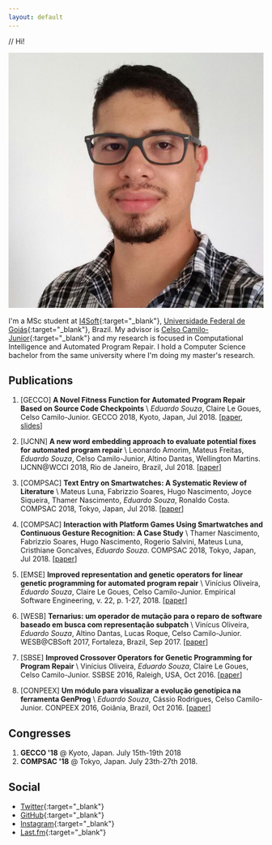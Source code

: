 ```yaml
---
layout: default
---
```


// Hi!

<img class="profile-picture" src="eduardodx.jpg">

I'm a MSc student at [I4Soft](http://i4soft.com.br){:target="_blank"}, [Universidade Federal de Goiás](https://www.ufg.br){:target="_blank"}, Brazil.
My advisor is [Celso Camilo-Junior](http://www.inf.ufg.br/~celso/){:target="_blank"} and my research is focused in Computational Intelligence and Automated Program Repair. I hold a Computer Science bachelor from the same university where I'm doing my master's research.

<!-- ## Posts

{% for post in site.categories[page.category] %}
    <a href="{{ post.url | absolute_url }}">
      {{ post.title }}
    </a>
{% endfor %}

<ul>
  {% for post in site.posts %}
    <li>
      <a href=".{{ post.url }}">{{ post.url }} -- {{ post.title }}</a>
    </li>
  {% endfor %}
</ul> -->


## Publications

1. [GECCO] **A Novel Fitness Function for Automated Program Repair Based on Source Code Checkpoints** \\
    *Eduardo Souza*, Claire Le Goues, Celso Camilo-Junior. GECCO 2018, Kyoto, Japan, Jul 2018. 
    \[[paper]({{site.url}}./docs/souza-gecco18.pdf), [slides]({{site.url}}./docs/souza-gecco18-slides.pdf)\]

1. [IJCNN] **A new word embedding approach to evaluate potential fixes for automated program repair** \\
    Leonardo Amorim, Mateus Freitas, *Eduardo Souza*, Celso Camilo-Junior, Altino Dantas, Wellington Martins. IJCNN@WCCI 2018, Rio de Janeiro, Brazil, Jul 2018.
    \[[paper]({{site.url}}./docs/amorim-ijcnn18.pdf)\]

1. [COMPSAC] **Text Entry on Smartwatches: A Systematic Review of Literature** \\
    Mateus Luna, Fabrizzio Soares, Hugo Nascimento, Joyce Siqueira, Thamer Nascimento, *Eduardo Souza*, Ronaldo Costa. COMPSAC 2018, Tokyo, Japan, Jul 2018.
    \[[paper]({{site.url}}./docs/luna-compsac18.pdf)\]

1. [COMPSAC] **Interaction with Platform Games Using Smartwatches and Continuous Gesture Recognition: A Case Study** \\
    Thamer Nascimento, Fabrizzio Soares, Hugo Nascimento, Rogerio Salvini, Mateus Luna, Cristhiane Goncalves, *Eduardo Souza*. COMPSAC 2018, Tokyo, Japan, Jul 2018.
    \[[paper]({{site.url}}./docs/nascimento-compsac18.pdf)\]

1. [EMSE] **Improved representation and genetic operators for linear genetic programming for automated program repair** \\
    Vinícius Oliveira, *Eduardo Souza*, Claire Le Goues, Celso Camilo-Junior. 
    Empirical Software Engineering, v. 22, p. 1-27, 2018.
    \[[paper]({{site.url}}./docs/oliveira-emse18.pdf)\]

1. [WESB] **Ternarius: um operador de mutação para o reparo de software baseado em busca com representação subpatch** \\
    Vinícus Oliveira, *Eduardo Souza*, Altino Dantas, Lucas Roque, Celso Camilo-Junior. WESB@CBSoft 2017, Fortaleza, Brazil, Sep 2017.
    \[[paper]({{site.url}}./docs/oliveira-wesb17.pdf)\]

1. [SBSE] **Improved Crossover Operators for Genetic Programming for Program Repair** \\
    Vinícius Oliveira, *Eduardo Souza*, Claire Le Goues, Celso Camilo-Junior. SSBSE 2016, Raleigh, USA, Oct 2016.
    \[[paper]({{site.url}}./docs/oliveira-ssbse16.pdf)\]

1. [CONPEEX] **Um módulo para visualizar a evolução genotípica na ferramenta GenProg** \\
    *Eduardo Souza*, Cássio Rodrigues, Celso Camilo-Junior. CONPEEX 2016, Goiânia, Brazil, Oct 2016.
    \[[paper]({{site.url}}./docs/souza-conpeex16.pdf)\]

## Congresses

1. **GECCO '18** @ Kyoto, Japan. July 15th-19th 2018
1. **COMPSAC '18** @ Tokyo, Japan. July 23th-27th 2018.

## Social

- [Twitter](https://twitter.com/eduardodx){:target="_blank"}
- [GitHub](https://github.com/eduardodx){:target="_blank"}
- [Instagram](https://www.instagram.com/dxeduardo){:target="_blank"}
- [Last.fm](https://www.last.fm/user/eduardodx){:target="_blank"}
&nbsp;

&nbsp;